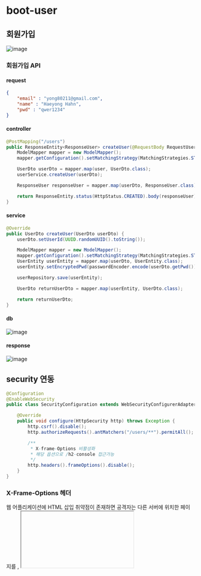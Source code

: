 # boot-user
## 회원가입
![image](https://user-images.githubusercontent.com/31242766/193811969-0d969c2f-e0d7-4cc2-8933-597192997429.png)
### 회원가입 API
#### request 
```json
{
    "email" : "yong80211@gmail.com",
    "name" : "Haeyong Hahn",
    "pwd" : "qwer1234"
}
```
#### controller
```java
@PostMapping("/users")
public ResponseEntity<ResponseUser> createUser(@RequestBody RequestUser user) {
    ModelMapper mapper = new ModelMapper();
    mapper.getConfiguration().setMatchingStrategy(MatchingStrategies.STRICT);

    UserDto userDto = mapper.map(user, UserDto.class);
    userService.createUser(userDto);

    ResponseUser responseUser = mapper.map(userDto, ResponseUser.class);

    return ResponseEntity.status(HttpStatus.CREATED).body(responseUser);
}
```
#### service
```java
@Override
public UserDto createUser(UserDto userDto) {
    userDto.setUserId(UUID.randomUUID().toString());

    ModelMapper mapper = new ModelMapper();
    mapper.getConfiguration().setMatchingStrategy(MatchingStrategies.STRICT);
    UserEntity userEntity = mapper.map(userDto, UserEntity.class);
    userEntity.setEncryptedPwd(passwordEncoder.encode(userDto.getPwd()));

    userRepository.save(userEntity);

    UserDto returnUserDto = mapper.map(userEntity, UserDto.class);

    return returnUserDto;
}
```
#### db
![image](https://user-images.githubusercontent.com/31242766/193813387-6d740306-f143-4c8c-9853-9dbbe1fc27ed.png)

#### response
![image](https://user-images.githubusercontent.com/31242766/193813545-269e2a08-7fa4-43b4-b2ee-bf9f6ffe79ed.png)

## security 연동
```java
@Configuration
@EnableWebSecurity
public class SecurityConfiguration extends WebSecurityConfigurerAdapter {

    @Override
    public void configure(HttpSecurity http) throws Exception {
        http.csrf().disable();
        http.authorizeRequests().antMatchers("/users/**").permitAll();

        /**
         * X-frame-Options 비활성화
         * 해당 옵션으로 /h2-console 접근가능
         */
        http.headers().frameOptions().disable(); 
    }
}
```
### X-Frame-Options 헤더
웹 어플리케이션에 HTML 삽입 취약점이 존재하면 공격자는 다른 서버에 위치한 페이지를 <frame>, <iframe>, <object> 등으로 삽입하여 다양한 공격에 사용할 수 있다. 피해자의 입장에서는 링크를 눌렀을 때 의도했던 것과는 다른 동작을 하게 한다하여 이를 `클릭재킹(Clickjacking)`이라 부른다. 웹 페이지를 공격에 필요한 형태로 조작하기 때문에 "사용자 인터페이스 덧씌우기"(User Interface redress) 공격이라고도 부른다.   
    
이런 공격을 다른 웹 브라우저가 일부 해결해줄 수 있는 방안이 "X-Frame-Options" 헤더이다. 이 헤더의 값은 `DENY` `SAMEORGIN` `ALLOW-FROM origin` 을 가질 수 있다.
- DENY : 이 홈페이지는 다른 홈페이지에서 표시할 수 없다.
- SAMEORIGIN : 이 홈페이지는 동일한 도메인의 페이지 내에서만 표시할 수 있다.
- ALLOW-FROM origin : 이 홈페이지는 origin 도메인의 페이지에서 포함하는 것을 허용한다.
    
예를 들어, <iframe>내에 표시되는 것을 허용하지 않을 경우에는 `DENY`, 같은 홈페이지 내부에서만 허용할 경우에는 `SAMEORGIN`, 일부 다른 사이트의 페이지 내에서 표시되는 것을 허용해야 한다면 `ALLOW-FROM origin`을 사용할 수 있다. 다만 `ALLOW-FROM origin`의 경우에는 웹 브라우저에 따라서는 지원하지 않는 경우도 있다.
    
## 출처
https://webhack.dynu.net/?idx=20161117.003&print=friendly
